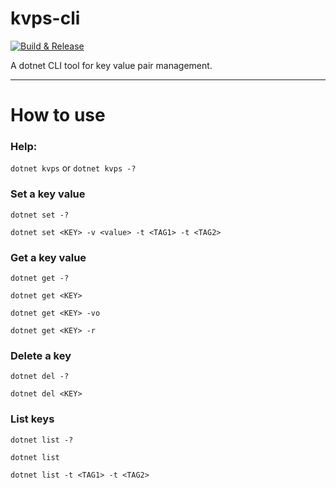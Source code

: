 # kvps-cli

[![Build & Release](https://github.com/tonycknight/kvps-cli/actions/workflows/build.yml/badge.svg)](https://github.com/tonycknight/kvps-cli/actions/workflows/build.yml)

A dotnet CLI tool for key value pair management.

---

# How to use

### Help:

``dotnet kvps`` or ``dotnet kvps -?``


### Set a key value

``dotnet set -?``

``dotnet set <KEY> -v <value> -t <TAG1> -t <TAG2>``


### Get a key value

``dotnet get -?``

``dotnet get <KEY>``

``dotnet get <KEY> -vo``

``dotnet get <KEY> -r``


### Delete a key

``dotnet del -?``

``dotnet del <KEY>``


### List keys

``dotnet list -?``

``dotnet list``

``dotnet list -t <TAG1> -t <TAG2>``
